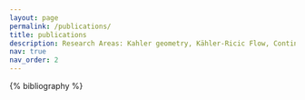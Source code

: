 ```yaml
---
layout: page
permalink: /publications/
title: publications
description: Research Areas: Kahler geometry, Kähler-Ricic Flow, Continuity equation.
nav: true
nav_order: 2
---
```


<!-- _pages/publications.md -->
<div class="publications">

{% bibliography %}

</div>
